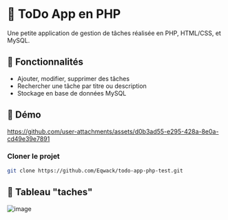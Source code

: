 # 📝 ToDo App en PHP

Une petite application de gestion de tâches réalisée en PHP, HTML/CSS, et MySQL.

## 🚀 Fonctionnalités

- Ajouter, modifier, supprimer des tâches
- Rechercher une tâche par titre ou description
- Stockage en base de données MySQL 

## 🎥 Démo  
   
https://github.com/user-attachments/assets/d0b3ad55-e295-428a-8e0a-cd49e39e7891

###  Cloner le projet

```bash
git clone https://github.com/Eqwack/todo-app-php-test.git
````
## 🫣 Tableau "taches" 
![image](https://github.com/user-attachments/assets/85e03632-f390-41ba-a0b2-a22b2c5d2990)
